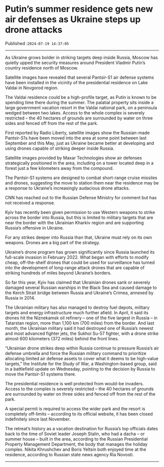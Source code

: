 # Putin’s summer residence gets new air defenses as Ukraine steps up drone attacks

Published :`2024-07-19 14:37:05`

---

As Ukraine grows bolder in striking targets deep inside Russia, Moscow has quietly upped the security measures around President Vladmir Putin’s country residence north of Moscow.

Satellite images have revealed that several Pantsir-S1 air defense systems have been installed in the vicinity of the presidential residence on Lake Valdai in Novgorod region.

The Valdai residence could be a high-profile target, as Putin is known to be spending time there during the summer. The palatial property sits inside a large government vacation resort in the Valdai national park, on a peninsula wedged between two lakes. Access to the whole complex is severely restricted – the 40 hectares of grounds are surrounded by water on three sides and fenced off from the rest of the park.

First reported by Radio Liberty, satellite images show the Russian-made Pantsir-S1s have been moved into the area at some point between last September and this May, just as Ukraine became better at developing and using drones capable of striking deeper inside Russia.

Satellite images provided by Maxar Technologies show air defenses strategically positioned in the area, including on a tower located deep in a forest just a few kilometers away from the compound.

The Pantsir-S1 systems are designed to combat short-range cruise missiles and drones, suggesting the move to station them near the residence may be a response to Ukraine’s increasingly audacious drone attacks.

CNN has reached out to the Russian Defense Ministry for comment but has not received a response.

Kyiv has recently been given permission to use Western weapons to strike across the border into Russia, but this is limited to military targets that are near the border with the Ukrainian Kharkiv region and are supporting Russia’s offensive in Ukraine.

For any strikes deeper into Russia than that, Ukraine must rely on its own weapons. Drones are a big part of the strategy.

Ukraine’s drone program has grown significantly since Russia launched its full-scale invasion in February 2022. What began with efforts to modify cheap, off-the-shelf drones that could be used for surveillance has turned into the development of long-range attack drones that are capable of striking hundreds of miles beyond Ukraine’s borders.

So far this year, Kyiv has claimed that Ukrainian drones sank or severely damaged several Russian warships in the Black Sea and caused damage to the Kerch Strait bridge between Russia and Ukraine’s Crimea, annexed by Russia in 2014.

The Ukrainian military has also managed to destroy fuel depots, military targets and energy infrastructure much further afield. In April, it said its drones hit the Niznekamsk oil refinery – one of the five largest in Russia – in Tatarstan region, more than 1,100 km (700 miles) from the border. And last month, the Ukrainian military said it had destroyed one of Russia’s newest and most advanced fighter jets, the Sukhoi Su-57 fighter, with a drone strike almost 600 kilometers (372 miles) behind the front lines.

“Ukrainian drone strikes deep within Russia continue to pressure Russia’s air defense umbrella and force the Russian military command to prioritize allocating limited air defense assets to cover what it deems to be high-value targets,” the Institute for the Study of War, a Washington-based group, said in a battlefield update on Wednesday, pointing to the decision by Russia to move the Pantsir-S1 systems there.

The presidential residence is well protected from would-be invaders. Access to the complex is severely restricted – the 40 hectares of grounds are surrounded by water on three sides and fenced off from the rest of the park.

A special permit is required to access the wider park and the resort is completely off-limits – according to its official website, it has been closed indefinitely since last November.

The retreat’s history as a vacation destination for Russia’s top officials dates back to the time of Soviet leader Joseph Stalin, who had a dacha – or summer house – built in the area, according to the Russian Presidential Property Management Department, the body that manages the holiday complex. Nikita Khrushchev and Boris Yeltsin both enjoyed time at the residence, according to Russian state news agency Ria Novosti.

---

